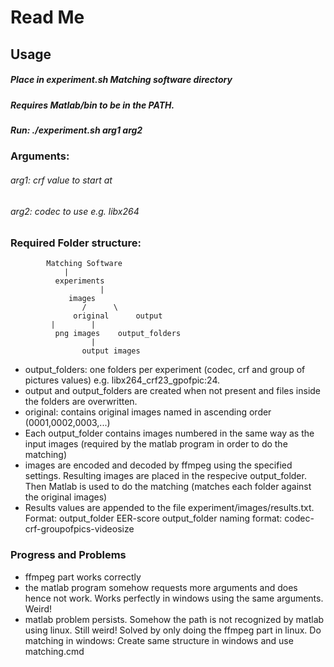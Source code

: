 # Read Me

## Usage
##### Place in experiment.sh Matching software directory
##### Requires Matlab/bin to be in the PATH.
##### Run: ./experiment.sh arg1 arg2

### Arguments:
###### arg1: crf value to start at
###### arg2: codec to use e.g. libx264

### Required Folder structure:

			Matching Software
				|
			  experiments
	     		        |
			     images
		            /      \
	              original      output
			 | 	      |
	 	      png images    output_folders
				      |
				    output images

* output_folders: one folders per experiment (codec, crf and group of pictures values) e.g. libx264_crf23_gpofpic:24.
* output and output_folders are created when not present and files inside the folders are overwritten.
*  original: contains original images named in ascending order (0001,0002,0003,...)
* Each output_folder contains images numbered in the same way as the input images (required by the matlab program in order to do the matching)
* images are encoded and decoded by ffmpeg using the specified settings. Resulting images
are placed in the respecive output_folder.
Then Matlab is used to do the matching (matches each folder against the original images)
* Results values are appended to the file experiment/images/results.txt.
Format: output_folder EER-score
		output_folder naming format: codec-crf-groupofpics-videosize

### Progress and Problems
* ffmpeg part works correctly
* the matlab program somehow requests more arguments and does hence not work. Works perfectly
	in windows using the same arguments. Weird!
* matlab problem persists. Somehow the path is not recognized by matlab using linux. Still weird!
  Solved by only doing the ffmpeg part in linux. Do matching in windows:
  Create same structure in windows and use matching.cmd
